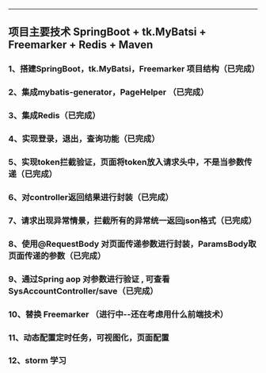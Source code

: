 ------
## 项目主要技术 SpringBoot + tk.MyBatsi + Freemarker + Redis + Maven 
### 1、搭建SpringBoot，tk.MyBatsi，Freemarker 项目结构（已完成）
### 2、集成mybatis-generator，PageHelper （已完成）
### 3、集成Redis（已完成）
### 4、实现登录，退出，查询功能（已完成）
### 5、实现token拦截验证，页面将token放入请求头中，不是当参数传递（已完成）
### 6、对controller返回结果进行封装（已完成）
### 7、请求出现异常情景，拦截所有的异常统一返回json格式（已完成）
### 8、使用@RequestBody 对页面传递参数进行封装，ParamsBody取页面传递的参数（已完成）
### 9、通过Spring aop 对参数进行验证 , 可查看SysAccountController/save（已完成）
### 10、替换 Freemarker （进行中--还在考虑用什么前端技术）
### 11、动态配置定时任务，可视图化，页面配置
### 12、storm 学习

